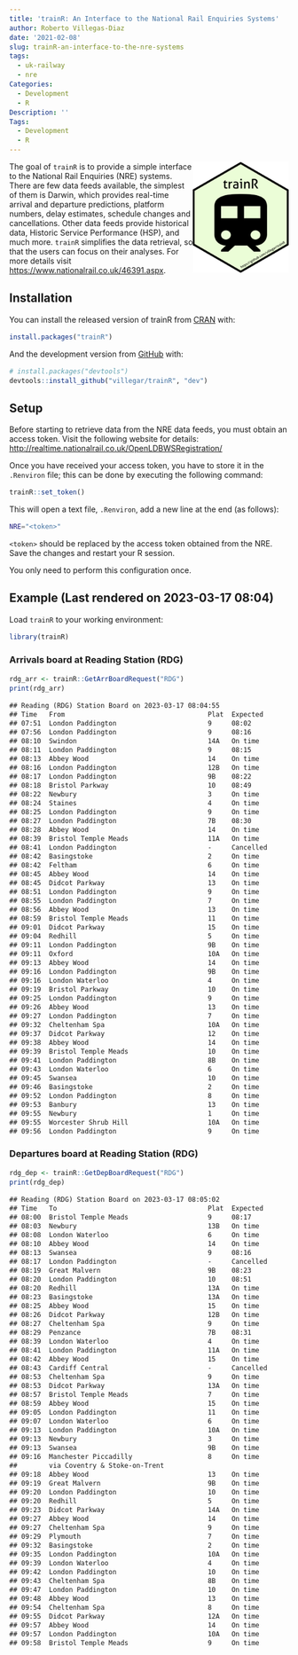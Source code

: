 ```yaml
---
title: 'trainR: An Interface to the National Rail Enquiries Systems'
author: Roberto Villegas-Diaz
date: '2021-02-08'
slug: trainR-an-interface-to-the-nre-systems
tags:
  - uk-railway
  - nre
Categories:
  - Development
  - R
Description: ''
Tags:
  - Development
  - R
---
```


<img src="https://raw.githubusercontent.com/villegar/trainR/main/inst/images/logo.png" alt="logo" align="right" height=200px/>

The goal of `trainR` is to provide a simple interface to the 
National Rail Enquiries (NRE) systems. There are few data feeds 
available, the simplest of them is Darwin, which provides real-time 
arrival and departure predictions, platform numbers, delay estimates, 
schedule changes and cancellations. Other data feeds provide historical 
data, Historic Service Performance (HSP), and much more. `trainR` 
simplifies the data retrieval, so that the users can focus on their 
analyses. For more details visit 
https://www.nationalrail.co.uk/46391.aspx.

## Installation

You can install the released version of trainR from [CRAN](https://CRAN.R-project.org) with:

``` r
install.packages("trainR")
```

And the development version from [GitHub](https://github.com/) with:

``` r
# install.packages("devtools")
devtools::install_github("villegar/trainR", "dev")
```

## Setup
Before starting to retrieve data from the NRE data feeds, you must obtain an access token. 
Visit the following website for details: http://realtime.nationalrail.co.uk/OpenLDBWSRegistration/

Once you have received your access token, you have to store it in the `.Renviron` file; this can be 
done by executing the following command:


```r
trainR::set_token()
```

This will open a text file, `.Renviron`, add a new line at the end (as follows):

```bash
NRE="<token>"
```

`<token>` should be replaced by the access token obtained from the NRE. Save the changes and restart 
your R session.

You only need to perform this configuration once.

## Example (Last rendered on 2023-03-17 08:04)

Load `trainR` to your working environment:

```r
library(trainR)
```

### Arrivals board at Reading Station (RDG)


```r
rdg_arr <- trainR::GetArrBoardRequest("RDG")
print(rdg_arr)
```

```
## Reading (RDG) Station Board on 2023-03-17 08:04:55
## Time   From                                    Plat  Expected
## 07:51  London Paddington                       9     08:02
## 07:56  London Paddington                       9     08:16
## 08:10  Swindon                                 14A   On time
## 08:11  London Paddington                       9     08:15
## 08:13  Abbey Wood                              14    On time
## 08:16  London Paddington                       12B   On time
## 08:17  London Paddington                       9B    08:22
## 08:18  Bristol Parkway                         10    08:49
## 08:22  Newbury                                 3     On time
## 08:24  Staines                                 4     On time
## 08:25  London Paddington                       9     On time
## 08:27  London Paddington                       7B    08:30
## 08:28  Abbey Wood                              14    On time
## 08:39  Bristol Temple Meads                    11A   On time
## 08:41  London Paddington                       -     Cancelled
## 08:42  Basingstoke                             2     On time
## 08:42  Feltham                                 6     On time
## 08:45  Abbey Wood                              14    On time
## 08:45  Didcot Parkway                          13    On time
## 08:51  London Paddington                       9     On time
## 08:55  London Paddington                       7     On time
## 08:56  Abbey Wood                              13    On time
## 08:59  Bristol Temple Meads                    11    On time
## 09:01  Didcot Parkway                          15    On time
## 09:04  Redhill                                 5     On time
## 09:11  London Paddington                       9B    On time
## 09:11  Oxford                                  10A   On time
## 09:13  Abbey Wood                              14    On time
## 09:16  London Paddington                       9B    On time
## 09:16  London Waterloo                         4     On time
## 09:19  Bristol Parkway                         10    On time
## 09:25  London Paddington                       9     On time
## 09:26  Abbey Wood                              13    On time
## 09:27  London Paddington                       7     On time
## 09:32  Cheltenham Spa                          10A   On time
## 09:37  Didcot Parkway                          12    On time
## 09:38  Abbey Wood                              14    On time
## 09:39  Bristol Temple Meads                    10    On time
## 09:41  London Paddington                       8B    On time
## 09:43  London Waterloo                         6     On time
## 09:45  Swansea                                 10    On time
## 09:46  Basingstoke                             2     On time
## 09:52  London Paddington                       8     On time
## 09:53  Banbury                                 13    On time
## 09:55  Newbury                                 1     On time
## 09:55  Worcester Shrub Hill                    10A   On time
## 09:56  London Paddington                       9     On time
```

### Departures board at Reading Station (RDG)


```r
rdg_dep <- trainR::GetDepBoardRequest("RDG")
print(rdg_dep)
```

```
## Reading (RDG) Station Board on 2023-03-17 08:05:02
## Time   To                                      Plat  Expected
## 08:00  Bristol Temple Meads                    9     08:17
## 08:03  Newbury                                 13B   On time
## 08:08  London Waterloo                         6     On time
## 08:10  Abbey Wood                              14    On time
## 08:13  Swansea                                 9     08:16
## 08:17  London Paddington                       -     Cancelled
## 08:19  Great Malvern                           9B    08:23
## 08:20  London Paddington                       10    08:51
## 08:20  Redhill                                 13A   On time
## 08:23  Basingstoke                             13A   On time
## 08:25  Abbey Wood                              15    On time
## 08:26  Didcot Parkway                          12B   On time
## 08:27  Cheltenham Spa                          9     On time
## 08:29  Penzance                                7B    08:31
## 08:39  London Waterloo                         4     On time
## 08:41  London Paddington                       11A   On time
## 08:42  Abbey Wood                              15    On time
## 08:43  Cardiff Central                         -     Cancelled
## 08:53  Cheltenham Spa                          9     On time
## 08:53  Didcot Parkway                          13A   On time
## 08:57  Bristol Temple Meads                    7     On time
## 08:59  Abbey Wood                              15    On time
## 09:05  London Paddington                       11    On time
## 09:07  London Waterloo                         6     On time
## 09:13  London Paddington                       10A   On time
## 09:13  Newbury                                 3     On time
## 09:13  Swansea                                 9B    On time
## 09:16  Manchester Piccadilly                   8     On time
##        via Coventry & Stoke-on-Trent           
## 09:18  Abbey Wood                              13    On time
## 09:19  Great Malvern                           9B    On time
## 09:20  London Paddington                       10    On time
## 09:20  Redhill                                 5     On time
## 09:23  Didcot Parkway                          14A   On time
## 09:27  Abbey Wood                              14    On time
## 09:27  Cheltenham Spa                          9     On time
## 09:29  Plymouth                                7     On time
## 09:32  Basingstoke                             2     On time
## 09:35  London Paddington                       10A   On time
## 09:39  London Waterloo                         4     On time
## 09:42  London Paddington                       10    On time
## 09:43  Cheltenham Spa                          8B    On time
## 09:47  London Paddington                       10    On time
## 09:48  Abbey Wood                              13    On time
## 09:54  Cheltenham Spa                          8     On time
## 09:55  Didcot Parkway                          12A   On time
## 09:57  Abbey Wood                              14    On time
## 09:57  London Paddington                       10A   On time
## 09:58  Bristol Temple Meads                    9     On time
```
